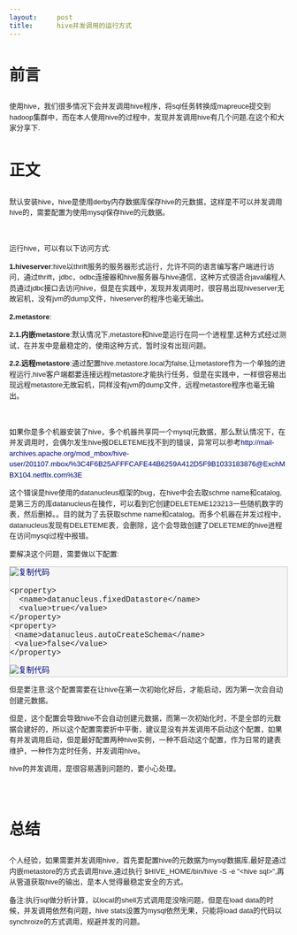```yaml
---
layout:     post
title:      hive并发调用的运行方式
---
```

<div id="article_content" class="article_content clearfix csdn-tracking-statistics" data-pid="blog" data-mod="popu_307" data-dsm="post">
								            <link rel="stylesheet" href="https://csdnimg.cn/release/phoenix/template/css/ck_htmledit_views-f76675cdea.css">
						<div class="htmledit_views" id="content_views">
                
<h1 style="font-size:28px;line-height:56px;font-family:Verdana, Geneva, Arial, Helvetica, sans-serif;">
<strong>前言</strong></h1>
<p style="font-size:13px;line-height:19.5px;font-family:Verdana, Geneva, Arial, Helvetica, sans-serif;">
使用hive，我们很多情况下会并发调用hive程序，将sql任务转换成mapreuce提交到hadoop集群中，而在本人使用hive的过程中，发现并发调用hive有几个问题,在这个和大家分享下.</p>
<h1 style="font-size:28px;line-height:56px;font-family:Verdana, Geneva, Arial, Helvetica, sans-serif;">
<strong>正文</strong></h1>
<p style="font-size:13px;line-height:19.5px;font-family:Verdana, Geneva, Arial, Helvetica, sans-serif;">
默认安装hive，hive是使用derby内存数据库保存hive的元数据，这样是不可以并发调用hive的，需要配置为使用mysql保存hive的元数据。</p>
<p style="font-size:13px;line-height:19.5px;font-family:Verdana, Geneva, Arial, Helvetica, sans-serif;">
 </p>
<p style="font-size:13px;line-height:19.5px;font-family:Verdana, Geneva, Arial, Helvetica, sans-serif;">
运行hive，可以有以下访问方式:</p>
<p style="font-size:13px;line-height:19.5px;font-family:Verdana, Geneva, Arial, Helvetica, sans-serif;">
<strong>1.hiveserver</strong>:hive以thrift服务的服务器形式运行，允许不同的语言编写客户端进行访问，通过thrift，jdbc，odbc连接器和hive服务器与hive通信，这种方式很适合java编程人员通过jdbc接口去访问hive，但是在实践中，发现并发调用时，很容易出现hiveserver无故宕机，没有jvm的dump文件，hiveserver的程序也毫无输出。</p>
<p style="font-size:13px;line-height:19.5px;font-family:Verdana, Geneva, Arial, Helvetica, sans-serif;">
<strong>2.metastore</strong>:</p>
<p style="font-size:13px;line-height:19.5px;font-family:Verdana, Geneva, Arial, Helvetica, sans-serif;">
<strong>2.1.内嵌metastore</strong>:默认情况下,metastore和hive是运行在同一个进程里,这种方式经过测试，在并发中是最稳定的，使用这种方式，暂时没有出现问题。</p>
<p style="font-size:13px;line-height:19.5px;font-family:Verdana, Geneva, Arial, Helvetica, sans-serif;">
<strong>2.2.远程metastore</strong>:通过配置hive.metastore.local为false,让metastore作为一个单独的进程运行,hive客户端都要连接远程metastore才能执行任务，但是在实践中，一样很容易出现远程metastore无故宕机，同样没有jvm的dump文件，远程metastore程序也毫无输出。</p>
<p style="font-size:13px;line-height:19.5px;font-family:Verdana, Geneva, Arial, Helvetica, sans-serif;">
 </p>
<p style="font-size:13px;line-height:19.5px;font-family:Verdana, Geneva, Arial, Helvetica, sans-serif;">
如果你是多个机器安装了hive，多个机器共享同一个mysql元数据，那么默认情况下，在并发调用时，会偶尔发生hive报DELETEME找不到的错误，异常可以参考<a href="http://mail-archives.apache.org/mod_mbox/hive-user/201107.mbox/%3C4F6B25AFFFCAFE44B6259A412D5F9B1033183876@ExchMBX104.netflix.com%3E" rel="nofollow" style="color:#000080;text-decoration:none;">http://mail-archives.apache.org/mod_mbox/hive-user/201107.mbox/%3C4F6B25AFFFCAFE44B6259A412D5F9B1033183876@ExchMBX104.netflix.com%3E</a></p>
<p style="font-size:13px;line-height:19.5px;font-family:Verdana, Geneva, Arial, Helvetica, sans-serif;">
这个错误是hive使用的datanucleus框架的bug，在hive中会去取schme name和catalog,是第三方的库datanucleus在操作，可以看到它创建DELETEME123213一些随机数字的表，然后删掉。。目的就为了去获取schme name和catalog。而多个机器在并发过程中，datanucleus发现有DELETEME表，会删除，这个会导致创建了DELETEME的hive进程在访问mysql过程中报错。</p>
<p style="font-size:13px;line-height:19.5px;font-family:Verdana, Geneva, Arial, Helvetica, sans-serif;">
要解决这个问题，需要做以下配置:</p>
<div class="cnblogs_code" style="border:1px solid rgb(204,204,204);overflow:auto;font-family:'Courier New' !important;background-color:rgb(245,245,245);">
<div class="cnblogs_code_toolbar"><span class="cnblogs_code_copy" style="line-height:1.5 !important;"><a title="复制代码" style="color:#000080;border:none !important;"><img src="http://common.cnblogs.com/images/copycode.gif" alt="复制代码" style="border:none !important;"></a></span></div>
<pre style="font-family:'Courier New' !important;">&lt;property&gt; 
  &lt;name&gt;datanucleus.fixedDatastore&lt;/name&gt;          
  &lt;value&gt;true&lt;/value&gt; 
&lt;/property&gt;
&lt;property&gt;
 &lt;name&gt;datanucleus.autoCreateSchema&lt;/name&gt;
 &lt;value&gt;false&lt;/value&gt;
&lt;/property&gt;</pre>
<div class="cnblogs_code_toolbar"><span class="cnblogs_code_copy" style="line-height:1.5 !important;"><a title="复制代码" style="color:#000080;border:none !important;"><img src="http://common.cnblogs.com/images/copycode.gif" alt="复制代码" style="border:none !important;"></a></span></div>
</div>
<p style="font-size:13px;line-height:19.5px;font-family:Verdana, Geneva, Arial, Helvetica, sans-serif;">
但是要注意:这个配置需要在让hive在第一次初始化好后，才能启动，因为第一次会自动创建元数据。</p>
<p style="font-size:13px;line-height:19.5px;font-family:Verdana, Geneva, Arial, Helvetica, sans-serif;">
但是，这个配置会导致hive不会自动创建元数据，而第一次初始化时，不是全部的元数据会建好的，所以这个配置需要折中平衡，建议是没有并发调用不启动这个配置，如果有并发调用启动，但是最好配置两种hive实例，一种不启动这个配置，作为日常的建表维护，一种作为定时任务，并发调用hive。</p>
<p style="font-size:13px;line-height:19.5px;font-family:Verdana, Geneva, Arial, Helvetica, sans-serif;">
hive的并发调用，是很容易遇到问题的，要小心处理。</p>
<p style="font-size:13px;line-height:19.5px;font-family:Verdana, Geneva, Arial, Helvetica, sans-serif;">
 </p>
<h1 style="font-size:28px;line-height:56px;font-family:Verdana, Geneva, Arial, Helvetica, sans-serif;">
<strong>总结</strong></h1>
<p style="font-size:13px;line-height:19.5px;font-family:Verdana, Geneva, Arial, Helvetica, sans-serif;">
个人经验，如果需要并发调用hive，首先要配置hive的元数据为mysql数据库,最好是通过内嵌metastore的方式去调用hive,通过执行 $HIVE_HOME/bin/hive -S -e "&lt;hive sql&gt;",再从管道获取hive的输出，是本人觉得最稳定安全的方式。</p>
<p style="font-size:13px;line-height:19.5px;font-family:Verdana, Geneva, Arial, Helvetica, sans-serif;">
备注:执行sql做分析计算，以local的shell方式调用是没啥问题，但是在load data的时候，并发调用依然有问题，hive stats设置为mysql依然无果，只能将load data的代码以synchroize的方式调用，规避并发的问题。</p>
            </div>
                </div>